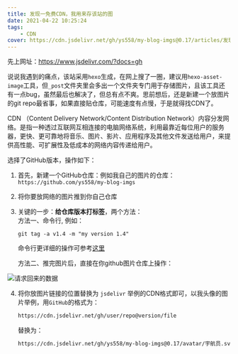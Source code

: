```yaml
---
title: 发现一免费CDN，我用来存该站的图
date: 2021-04-22 10:25:24
tags:
    - CDN
cover: https://cdn.jsdelivr.net/gh/ys558/my-blog-imgs@0.17/articles/发现一免费CDN，我用来存该站的图/cover.png
---
```


先上网址：https://www.jsdelivr.com/?docs=gh 

<!-- more -->

说说我遇到的痛点，该站采用`hexo`生成，在网上搜了一圈，建议用`hexo-asset-image`工具，但`_post`文件夹里会多出一个文件夹专门用于存储图片，且该工具还有一点bug，虽然最后也解决了，但总有点不爽。思前想后，还是新建一个放图片的git repo最省事，如果直接贴仓库，可能速度有点慢，于是就得找CDN了。

CDN （Content Delivery Network/Content Distribution Network）内容分发网络。是指一种透过互联网互相连接的电脑网络系统，利用最靠近每位用户的服务器，更快、更可靠地将音乐、图片、影片、应用程序及其他文件发送给用户，来提供高性能、可扩展性及低成本的网络内容传递给用户。 

选择了GitHub版本，操作如下：

1. 首先，新建一个GitHub仓库：例如我自己的图片的仓库： `https://github.com/ys558/my-blog-imgs`
2. 将你要放网络的图片推到你自己仓库
3. 关键的一步：**给仓库版本打标签**，两个方法：  
  方法一、命令行, 例如：
    ```
    git tag -a v1.4 -m "my version 1.4"
    ```
    命令行更详细的操作可参考[这里](https://git-scm.com/book/zh/v2/Git-%E5%9F%BA%E7%A1%80-%E6%89%93%E6%A0%87%E7%AD%BE)

    方法二、推完图片后，直接在你github图片仓库上操作：

  ![请求回来的数据](https://cdn.jsdelivr.net/gh/ys558/my-blog-imgs@0.21/articles/发现一免费CDN，我用来存该站的图/git-version.png)


4. 将你放图片链接的位置替换为 `jsdelivr` 举例的CDN格式即可，以我头像的图片举例，用`GitHub`的格式为：
    
    ```bash
    https://cdn.jsdelivr.net/gh/user/repo@version/file   
    ```
    替换为：
    ```bash
    https://cdn.jsdelivr.net/gh/ys558/my-blog-imgs@0.17/avatar/宇航员.svg
    ```